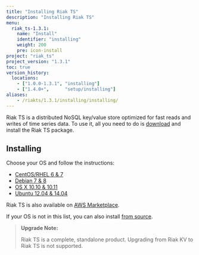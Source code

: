 ```yaml
---
title: "Installing Riak TS"
description: "Installing Riak TS"
menu:
  riak_ts-1.3.1:
    name: "Install"
    identifier: "installing"
    weight: 200
    pre: icon-install
project: "riak_ts"
project_version: "1.3.1"
toc: true
version_history:
  locations:
    - ["1.0.0-1.3.1", "installing"]
    - ["1.4.0+",      "setup/installing"]
aliases:
    - /riakts/1.3.1/installing/installing/
---
```



[AWS]: aws/
[concept aae]: /riak/kv/2.1.3/learn/concepts/active-anti-entropy
[Centos]: rhel-centos/
[Debian]: debian-ubuntu/
[download]: ../downloads/
[OSX]: mac-osx/
[source]: source/
[Ubuntu]: debian-ubuntu/


Riak TS is a distributed NoSQL key/value store optimized for fast reads and writes of time series data. To use it, all you need to do is [download][download] and install the Riak TS package.
 

## Installing

Choose your OS and follow the instructions:

* [CentOS/RHEL 6 & 7][Centos]
* [Debian 7 & 8][Debian]
* [OS X 10.10 & 10.11][OSX]
* [Ubuntu 12.04 & 14.04][Ubuntu]

Riak TS is also available on [AWS Marketplace][AWS].

If your OS is not in this list, you can also install [from source][source].

>**Upgrade Note:** 
>
>Riak TS is a complete, standalone product. Upgrading from Riak KV to Riak TS is not supported.
